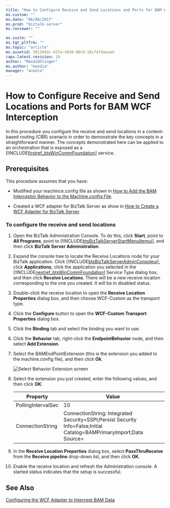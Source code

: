 ```yaml
---
title: "How to Configure Receive and Send Locations and Ports for BAM WCF Interception | Microsoft Docs"
ms.custom: ""
ms.date: "06/08/2017"
ms.prod: "biztalk-server"
ms.reviewer: ""

ms.suite: ""
ms.tgt_pltfrm: ""
ms.topic: "article"
ms.assetid: 501194dc-427a-4910-88c9-19cf47daeaad
caps.latest.revision: 18
author: "MandiOhlinger"
ms.author: "mandia"
manager: "anneta"
---
```

# How to Configure Receive and Send Locations and Ports for BAM WCF Interception
In this procedure you configure the receive and send locations in a content-based routing (CBR) scenario in order to demonstrate the key concepts in a straightforward manner. The concepts demonstrated here can be applied to an orchestration that is exposed as a [!INCLUDE[firstref_btsWinCommFoundation](../includes/firstref-btswincommfoundation-md.md)] service.  

## Prerequisites  
 This procedure assumes that you have:  

-   Modified your machince.config file as shown in [How to Add the BAM Interceptor Behavior to the Machine.config File](../core/how-to-add-the-bam-interceptor-behavior-to-the-machine-config-file.md).  

-   Created a WCF adapter for BizTalk Server as show in [How to Create a WCF Adapter for BizTalk Server](../core/how-to-create-a-wcf-adapter-for-biztalk-server.md).  

### To configure the receive and send locations  

1. Open the BizTalk Administration Console. To do this, click **Start**, point to **All Programs**, point to [!INCLUDE[btsBizTalkServerStartMenuItemui](../includes/btsbiztalkserverstartmenuitemui-md.md)], and then click **BizTalk Server Administration**.  

2. Expand the console tree to locate the Receive Locations node for your BizTalk application. Click [!INCLUDE[btsBizTalkServerAdminConsoleui](../includes/btsbiztalkserveradminconsoleui-md.md)], click **Applications**, click the application you selected in the [!INCLUDE[nextref_btsWinCommFoundation](../includes/nextref-btswincommfoundation-md.md)] Service Type dialog box, and then click **Receive Locations**. There will be a new receive location corresponding to the one you created. It will be in disabled status.  

3. Double-click the receive location to open the **Receive Location Properties** dialog box, and then choose WCF-Custom as the transport type.  

4. Click the **Configure** button to open the **WCF-Custom Transport Properties** dialog box.  

5. Click the **Binding** tab and select the binding you want to use.  

6. Click the **Behavior** tab, right-click the **EndpointBehavior** node, and then select **Add Extension**.  

7. Select the BAMEndPointExtension (this is the extension you added to the machine.config file), and then click **Ok**.  

    ![Select Behavior Extension screen](../core/media/fe830d29-504e-465a-9316-b3f0db2dbc24.gif "fe830d29-504e-465a-9316-b3f0db2dbc24")  

8. Select the extension you just created, enter the following values, and then click **OK**:  


   |      Property      |                                                        Value                                                         |
   |--------------------|----------------------------------------------------------------------------------------------------------------------|
   | PollingIntervalSec |                                                          10                                                          |
   |  ConnectionString  | ConnectionString: Integrated Security=SSPI;Persist Security Info=False;Initial Catalog=BAMPrimaryImport;Data Source= |


9. In the **Receive Location Properties** dialog box, select **PassThruReceive** from the **Receive pipeline** drop-down list, and then click **OK**.  

10. Enable the receive location and refresh the Administration console. A started status indicates that the setup is successful.  

## See Also  
 [Configuring the WCF Adapter to Intercept BAM Data](../core/configuring-the-wcf-adapter-to-intercept-bam-data.md)